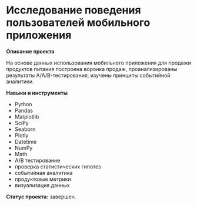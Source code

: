 # Исследование поведения пользователей мобильного приложения

**Описание проекта**

На основе данных использования мобильного приложения для продажи продуктов питания построена воронка продаж, проанализированы результаты A/A/B-тестирования, изучены принципы событийной аналитики. 

**Навыки и инструменты**

- Python
- Pandas
- Matplotlib
- SciPy
- Seaborn
- Plotly
- Datetime
- NumPy
- Math
- А/В тестирование
- проверка статистических гипотез
- событийная аналитика
- продуктовые метрики
- визуализация данных

**Статус проекта:** завершен.
